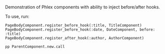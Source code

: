 Demonstration of Phlex components with ability to inject before/after hooks.

To use, run:

```
PageBodyComponent.register_before_hook(:title, TitleComponent)
PageBodyComponent.register_before_hook(:date, DateComponent, before: :title)
PageBodyComponent.register_after_hook(:author, AuthorComponent)

pp ParentComponent.new.call
```

